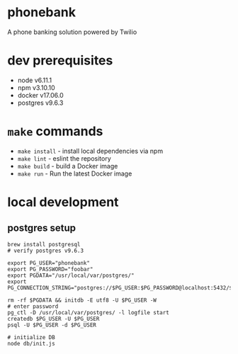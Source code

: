 # phonebank
A phone banking solution powered by Twilio

# dev prerequisites
- node v6.11.1
- npm v3.10.10
- docker v17.06.0
- postgres v9.6.3

# `make` commands
- `make install` - install local dependencies via npm
- `make lint` - eslint the repository
- `make build` - build a Docker image
- `make run` - Run the latest Docker image

# local development
## postgres setup

```
brew install postgresql
# verify postgres v9.6.3

export PG_USER="phonebank"
export PG_PASSWORD="foobar"
export PGDATA="/usr/local/var/postgres/"
export PG_CONNECTION_STRING="postgres://$PG_USER:$PG_PASSWORD@localhost:5432/$PG_USER"

rm -rf $PGDATA && initdb -E utf8 -U $PG_USER -W
# enter password
pg_ctl -D /usr/local/var/postgres/ -l logfile start
createdb $PG_USER -U $PG_USER
psql -U $PG_USER -d $PG_USER

# initialize DB
node db/init.js
```